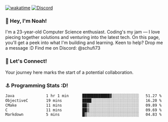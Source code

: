 [![wakatime](https://wakatime.com/badge/user/018b5c7c-fde2-4105-aa96-f5c758abb0a2.svg)](https://wakatime.com/@018b5c7c-fde2-4105-aa96-f5c758abb0a2)
[![Discord](https://img.shields.io/badge/Discord-5865F2?style=flat&logo=discord&logoColor=white)](https://discord.gg/eAW8AGXaGu)



### 👋 Hey, I'm Noah!
I'm a 23-year-old Computer Science enthusiast. Coding's my jam — I love piecing together solutions and venturing into the latest tech. On this page, you'll get a peek into what I'm building and learning. Keen to help? Drop me a message :D 
Find me on Discord: @schufi73

### 🤝 Let's Connect!
Your journey here marks the start of a potential collaboration.

### ⚓ Programming Stats :D!
<!--START_SECTION:waka-->

```txt
Java              1 hr 1 min      ████████████▓░░░░░░░░░░░░   51.27 %
ObjectiveC        19 mins         ████░░░░░░░░░░░░░░░░░░░░░   16.20 %
CMake             11 mins         ██▒░░░░░░░░░░░░░░░░░░░░░░   09.89 %
C                 11 mins         ██▒░░░░░░░░░░░░░░░░░░░░░░   09.69 %
Markdown          5 mins          █▒░░░░░░░░░░░░░░░░░░░░░░░   04.83 %
```

<!--END_SECTION:waka-->
